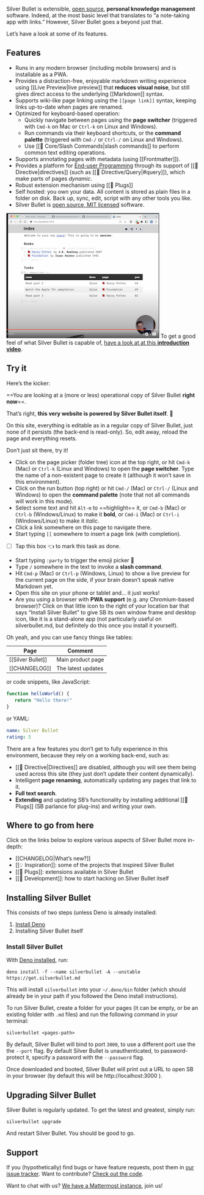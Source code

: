 Silver Bullet is extensible, [open source](https://github.com/silverbulletmd/silverbullet), **personal
knowledge management** software. Indeed, at the most basic level that translates to “a note-taking app with links.” However, Silver Bullet goes a beyond just that.

Let’s have a look at some of its features.

## Features
* Runs in any modern browser (including mobile browsers) and is installable as a PWA.
* Provides a distraction-free, enjoyable markdown writing experience using [[Live Preview|live preview]] that **reduces visual noise**, but still gives direct access to the underlying [[Markdown]] syntax.
* Supports wiki-like page linking using the `[[page link]]` syntax, keeping links up-to-date when pages are renamed.
* Optimized for keyboard-based operation:
  * Quickly navigate between pages using the **page switcher** (triggered with `Cmd-k` on Mac or `Ctrl-k` on Linux and Windows).
  * Run commands via their keyboard shortcuts, or the **command palette** (triggered with `Cmd-/` or `Ctrl-/` on Linux and Windows).
  * Use [[🔌 Core/Slash Commands|slash commands]] to perform common text editing operations.
* Supports annotating pages with metadata (using [[Frontmatter]]).
* Provides a platform for [End-user Programming](https://www.inkandswitch.com/end-user-programming/) through its support of [[🔌 Directive|directives]] (such as [[🔌 Directive/Query|#query]]), which make parts of pages _dynamic_.
* Robust extension mechanism using [[🔌 Plugs]]
* Self hosted: you own your data. All content is stored as plain files in a folder on disk. Back up, sync, edit, script with any other tools you like.
* Silver Bullet is [open source, MIT licensed](https://github.com/silverbulletmd/silverbullet) software.

![Screencast screenshot](demo-video-screenshot.png)
To get a good feel of what Silver Bullet is capable of, [have a look at at this **introduction video**](https://youtu.be/VemS-cqAD5k).

## Try it
Here’s the kicker:

==You are looking at a (more or less) operational copy of Silver Bullet **right now**==.

That’s right, **this very website is powered by Silver Bullet itself**. 🤯

On this site, everything is editable as in a regular copy of Silver Bullet, just none of it persists (the back-end is read-only). So, edit away, reload the page and everything resets.

Don’t just sit there, try it!

* Click on the page picker (folder tree) icon at the top right, or hit `Cmd-k` (Mac) or `Ctrl-k` (Linux and Windows) to open the **page switcher**. Type the name of a non-existent page to create it (although it won’t save in this environment).
* Click on the run button (top right) or hit `Cmd-/` (Mac) or `Ctrl-/` (Linux and Windows) to open the **command palette** (note that not all commands will work in this mode).
* Select some text and hit `Alt-m` to ==highlight== it, or `Cmd-b` (Mac) or `Ctrl-b` (Windows/Linux) to make it **bold**, or `Cmd-i` (Mac) or `Ctrl-i` (Windows/Linux) to make it _italic_.
* Click a link somewhere on this page to navigate there.
* Start typing `[[` somewhere to insert a page link (with completion).
* [ ] Tap this box 👈 to mark this task as done.
* Start typing `:party` to trigger the emoji picker 🎉
* Type `/` somewhere in the text to invoke a **slash command**.
* Hit `Cmd-p` (Mac) or `Ctrl-p` (Windows, Linux) to show a live preview for the current page on the side, if your brain doesn’t speak native Markdown yet.
* Open this site on your phone or tablet and... it just works!
* Are you using a browser with **PWA support** (e.g. any Chromium-based
  browser)? Click on that little icon to the right of your location bar that says “Install Silver Bullet” to give SB its own window frame and desktop icon, like it is a stand-alone app (not particularly useful on silverbullet.md, but definitely do this once you install it yourself).

Oh yeah, and you can use fancy things like tables:

| Page | Comment |
|----------|----------|
| [[Silver Bullet]] | Main product page |
| [[CHANGELOG]] | The latest updates |

or code snippets, like JavaScript:

```javascript
function helloWorld() {
   return "Hello there!"
}
```

or YAML:

```yaml
name: Silver Bullet
rating: 5
```

There are a few features you don’t get to fully experience in this environment, because they rely on a working back-end, such as:

* [[🔌 Directive|Directives]] are disabled, although you will see them being used across this site (they just don’t update their content dynamically).
* Intelligent **page renaming**, automatically updating any pages that link to it.
* **Full text search**.
* **Extending** and updating SB’s functionality by installing additional [[🔌 Plugs]] (SB parlance for plug-ins) and writing your own.

## Where to go from here
Click on the links below to explore various aspects of Silver Bullet more
in-depth:

* [[CHANGELOG|What’s new?]]
* [[💡 Inspiration]]: some of the projects that inspired Silver Bullet
* [[🔌 Plugs]]: extensions available in Silver Bullet
* [[🔨 Development]]: how to start hacking on Silver Bullet itself

## Installing Silver Bullet
This consists of two steps (unless Deno is already installed:

1. [Install Deno](https://deno.land/manual/getting_started/installation)
2. Installing Silver Bullet itself

### Install Silver Bullet
With [Deno installed](https://deno.land/manual/getting_started/installation), run:

```shell
deno install -f --name silverbullet -A --unstable https://get.silverbullet.md
```

This will install `silverbullet` into your `~/.deno/bin` folder (which should already be in your path if you followed the Deno install instructions).

To run Silver Bullet, create a folder for your pages (it can be empty, or be an existing folder with `.md` files) and run the following command in your terminal:

```shell
silverbullet <pages-path>
```

By default, Silver Bullet will bind to port `3000`, to use a different port use the the `--port` flag. By default Silver Bullet is unauthenticated, to password-protect it, specify a password with the `--password` flag.

Once downloaded and booted, Silver Bullet will print out a URL to open SB in your browser (by default this will be http://localhost:3000 ).

## Upgrading Silver Bullet
Silver Bullet is regularly updated. To get the latest and greatest, simply run:

```shell
silverbullet upgrade
```

And restart Silver Bullet. You should be good to go.

## Support

If you (hypothetically) find bugs or have feature requests, post them in
[our issue tracker](https://github.com/silverbulletmd/silverbullet/issues). Want to contribute? [Check out the code](https://github.com/silverbulletmd/silverbullet).

Want to chat with us? [We have a Mattermost instance](https://silverbullet.cloud.mattermost.com/), join us!

